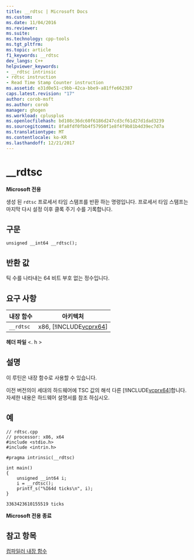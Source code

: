 ```yaml
---
title: __rdtsc | Microsoft Docs
ms.custom: 
ms.date: 11/04/2016
ms.reviewer: 
ms.suite: 
ms.technology: cpp-tools
ms.tgt_pltfrm: 
ms.topic: article
f1_keywords: __rdtsc
dev_langs: C++
helpviewer_keywords:
- __rdtsc intrinsic
- rdtsc instruction
- Read Time Stamp Counter instruction
ms.assetid: e31d0e51-c9bb-42ca-bbe9-a81ffe662387
caps.latest.revision: "17"
author: corob-msft
ms.author: corob
manager: ghogen
ms.workload: cplusplus
ms.openlocfilehash: bd108c36dc60f6186d247cd3cf61d27d1dad3239
ms.sourcegitcommit: 8fa8fdf0fbb4f57950f1e8f4f9b81b4d39ec7d7a
ms.translationtype: MT
ms.contentlocale: ko-KR
ms.lasthandoff: 12/21/2017
---
```

# <a name="rdtsc"></a>__rdtsc
**Microsoft 전용**  
  
 생성 된 `rdtsc` 프로세서 타임 스탬프를 반환 하는 명령입니다. 프로세서 타임 스탬프는 마지막 다시 설정 이후 클록 주기 수를 기록합니다.  
  
## <a name="syntax"></a>구문  
  
```  
unsigned __int64 __rdtsc();  
```  
  
## <a name="return-value"></a>반환 값  
 틱 수를 나타내는 64 비트 부호 없는 정수입니다.  
  
## <a name="requirements"></a>요구 사항  
  
|내장 함수|아키텍처|  
|---------------|------------------|  
|`__rdtsc`|x86, [!INCLUDE[vcprx64](../assembler/inline/includes/vcprx64_md.md)]|  
  
 **헤더 파일** \<. h >  
  
## <a name="remarks"></a>설명  
 이 루틴은 내장 함수로 사용할 수 있습니다.  
  
 이전 버전의이 세대의 하드웨어에 TSC 값의 해석 다른 [!INCLUDE[vcprx64](../assembler/inline/includes/vcprx64_md.md)]합니다. 자세한 내용은 하드웨어 설명서를 참조 하십시오.  
  
## <a name="example"></a>예  
  
```  
// rdtsc.cpp  
// processor: x86, x64  
#include <stdio.h>  
#include <intrin.h>  
  
#pragma intrinsic(__rdtsc)  
  
int main()  
{  
    unsigned __int64 i;  
    i = __rdtsc();  
    printf_s("%I64d ticks\n", i);  
}  
```  
  
```Output  
3363423610155519 ticks  
```  
  
**Microsoft 전용 종료**  
  
## <a name="see-also"></a>참고 항목  
 [컴파일러 내장 함수](../intrinsics/compiler-intrinsics.md)
